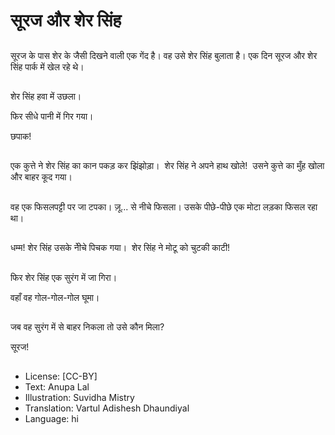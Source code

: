 # सूरज और शेर सिंह

##
सूरज के पास शेर के जैसी दिखने वाली एक गेंद है। वह उसे शेर सिंह बुलाता है। एक दिन सूरज और शेर सिंह पार्क में खेल रहे थे। 

##
शेर सिंह हवा में उछला। 

फिर सीधे पानी में गिर गया। 

छपाक! 

##
एक कुत्ते ने शेर सिंह का कान पकड़ कर झिंझोड़ा।  शेर सिंह ने अपने हाथ खोले!  उसने कुत्ते का मुँह खोला और बाहर कूद गया। 

##
वह एक फिसलपट्टी पर जा टपका। ज़ू... से नीचे फिसला। उसके पीछे-पीछे एक  मोटा लड़का फिसल रहा था। 

##
धम्म! शेर सिंह उसके नीेचे पिचक गया।  शेर सिंह ने मोटू को चुटकी काटी! 

##
फिर शेर सिंह एक सुरंग में जा गिरा। 

वहाँ वह गोल-गोल-गोल घूमा। 

##
जब वह सुरंग में से बाहर निकला तो उसे कौन मिला? 

सूरज! 

##
* License: [CC-BY]
* Text: Anupa Lal
* Illustration: Suvidha Mistry
* Translation: Vartul Adishesh Dhaundiyal
* Language: hi
